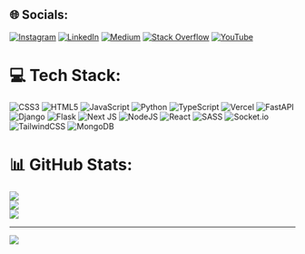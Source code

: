 ## 🌐 Socials:
[![Instagram](https://img.shields.io/badge/Instagram-%23E4405F.svg?logo=Instagram&logoColor=white)](https://instagram.com/pythongineer) [![LinkedIn](https://img.shields.io/badge/LinkedIn-%230077B5.svg?logo=linkedin&logoColor=white)](https://linkedin.com/in/huseyinaverbek) [![Medium](https://img.shields.io/badge/Medium-12100E?logo=medium&logoColor=white)](https://medium.com/@huseyinaverbek) [![Stack Overflow](https://img.shields.io/badge/-Stackoverflow-FE7A16?logo=stack-overflow&logoColor=white)](https://stackoverflow.com/users/17114151) [![YouTube](https://img.shields.io/badge/YouTube-%23FF0000.svg?logo=YouTube&logoColor=white)](https://youtube.com/c/muhendisinblogu) 

# 💻 Tech Stack:
![CSS3](https://img.shields.io/badge/css3-%231572B6.svg?style=for-the-badge&logo=css3&logoColor=white) ![HTML5](https://img.shields.io/badge/html5-%23E34F26.svg?style=for-the-badge&logo=html5&logoColor=white) ![JavaScript](https://img.shields.io/badge/javascript-%23323330.svg?style=for-the-badge&logo=javascript&logoColor=%23F7DF1E) ![Python](https://img.shields.io/badge/python-3670A0?style=for-the-badge&logo=python&logoColor=ffdd54) ![TypeScript](https://img.shields.io/badge/typescript-%23007ACC.svg?style=for-the-badge&logo=typescript&logoColor=white) ![Vercel](https://img.shields.io/badge/vercel-%23000000.svg?style=for-the-badge&logo=vercel&logoColor=white) ![FastAPI](https://img.shields.io/badge/FastAPI-005571?style=for-the-badge&logo=fastapi) ![Django](https://img.shields.io/badge/django-%23092E20.svg?style=for-the-badge&logo=django&logoColor=white) ![Flask](https://img.shields.io/badge/flask-%23000.svg?style=for-the-badge&logo=flask&logoColor=white) ![Next JS](https://img.shields.io/badge/Next-black?style=for-the-badge&logo=next.js&logoColor=white) ![NodeJS](https://img.shields.io/badge/node.js-6DA55F?style=for-the-badge&logo=node.js&logoColor=white) ![React](https://img.shields.io/badge/react-%2320232a.svg?style=for-the-badge&logo=react&logoColor=%2361DAFB) ![SASS](https://img.shields.io/badge/SASS-hotpink.svg?style=for-the-badge&logo=SASS&logoColor=white) ![Socket.io](https://img.shields.io/badge/Socket.io-black?style=for-the-badge&logo=socket.io&badgeColor=010101) ![TailwindCSS](https://img.shields.io/badge/tailwindcss-%2338B2AC.svg?style=for-the-badge&logo=tailwind-css&logoColor=white) ![MongoDB](https://img.shields.io/badge/MongoDB-%234ea94b.svg?style=for-the-badge&logo=mongodb&logoColor=white)
# 📊 GitHub Stats:
![](https://github-readme-stats.vercel.app/api?username=hevirbek&theme=dark&hide_border=false&include_all_commits=false&count_private=false)<br/>
![](https://github-readme-streak-stats.herokuapp.com/?user=hevirbek&theme=dark&hide_border=false)<br/>
![](https://github-readme-stats.vercel.app/api/top-langs/?username=hevirbek&theme=dark&hide_border=false&include_all_commits=false&count_private=false&layout=compact)

---
[![](https://visitcount.itsvg.in/api?id=hevirbek&icon=0&color=0)](https://visitcount.itsvg.in)
